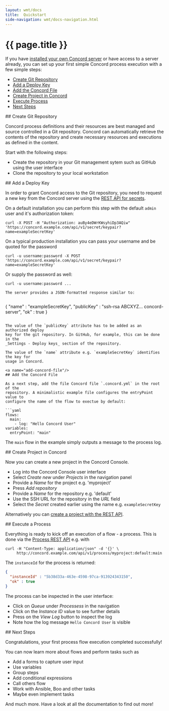 ```yaml
---
layout: wmt/docs
title:  Quickstart
side-navigation: wmt/docs-navigation.html
---
```


# {{ page.title }}

If you have [installed your own Concord server](./installation.html) or have
access to a server already, you can set up your first simple Concord process
execution with a few simple steps:

- [Create Git Repository](#create-repository)
- [Add a Deploy Key](#add-deploy-key)
- [Add the Concord File](#add-concord-file)
- [Create Project in Concord](#create-project)
- [Execute Process](#execute-process)
- [Next Steps](#next-steps)

<a name="create-repository"/>
## Create Git Repository

Concord process definitions and their resources are best managed and source
controlled in a Git repository. Concord can automatically retrieve the contents
of the repository and create necessary resources and executions as defined in
the content.

Start with the following steps:

- Create the repository in your Git management sytem such as GitHub using the
  user interface
- Clone the repository to your local workstation

<a name="add-deploy-key"/>
## Add a Deploy Key

In order to grant Concord access to the Git repository, you need to request a new
key from the Concord server using the
[REST API for secrets](../api/secret.html).

On a default installation you can perform this step with the default `admin`
user and it's authorization token:

```
curl -X POST -H "Authorization: auBy4eDWrKWsyhiDp3AQiw" 'https://concord.example.com/api/v1/secret/keypair?name=exampleSecretKey'
```

On a typical production installation you can pass your username and be quoted for the password

```
curl -u username:password -X POST  'https://concord.example.com/api/v1/secret/keypair?name=exampleSecretKey'
```

Or supply the password as well:

```
curl -u username:password ...

The server provides a JSON-formatted response similar to:
 
```
{
  "name" : "exampleSecretKey",
  "publicKey" : "ssh-rsa ABCXYZ... concord-server",
  "ok" : true
}
```

The value of the `publicKey` attribute has to be added as an authorized deploy
key for the git repository. In GitHub, for example, this can be done in the 
_Settings - Deploy keys_ section of the repository.

The value of the `name` attribute e.g. `exampleSecretKey` identifies the key for
usage in Concord.

<a name="add-concord-file"/>
## Add the Concord File

As a next step, add the file Concord file `.concord.yml` in the root of the
repository. A minimalistic example file configures the entryPoint value to
configure the name of the flow to exectue by default:

```yaml
flows:
  main:
    - log: "Hello Concord User"
variables:
  entryPoint: "main"
```

The `main` flow in the example simply outputs a message to the process log.

<a name="create-project"/>
## Create Project in Concord

Now you can create a new project in the Concord Console.

- Log into the Concord Console user interface
- Select _Create new_ under _Projects_ in the navigation panel
- Provide a _Name_ for the project e.g. 'myproject'
- Press _Add repository_
- Provide a _Name_ for the repository e.g. 'default'
- Use the SSH URL for the repository in the _URL_ field
- Select the _Secret_ created earlier using the name e.g. `exampleSecretKey`

Alternatively you can
[create a project with the REST API](../api/project.html#createproject).

<a name="execute-process"/>
## Execute a Process

Everything is ready to kick off an execution of a flow - a process. This is done
via the [Process REST API](../api/process.html) e.g. with

```
curl -H "Content-Type: application/json" -d '{}' \
     http://concord.example.com/api/v1/process/myproject:default:main
```

The `instanceId` for the process is returned:

```json
{
  "instanceId" : "5b38d33a-463e-4598-97ca-913924343150",
  "ok" : true
}
```

The process can be inspected in the user interface:

- Click on _Queue_ under _Processess_ in the navigation
- Click on the _Instance ID_ value to see further details
- Press on the _View Log_ button to inspect the log
- Note how the log message `Hello Concord User` is visible

<a name="next-steps"/>
## Next Steps

Congratulations, your first process flow execution completed successfully!

You can now learn more about flows and perform tasks such as

- Add a forms to capture user input
- Use variables
- Group steps
- Add conditional expressions
- Call others flow
- Work with Ansible, Boo and other tasks
- Maybe even implement tasks

And much more. Have a look at all the documentation to find out more!
